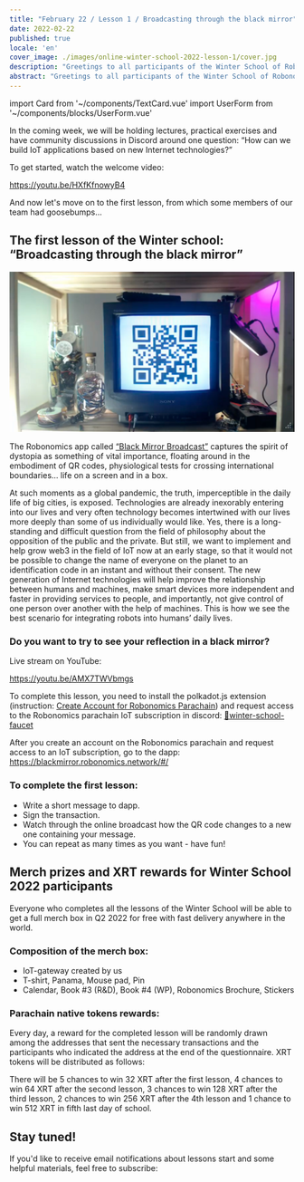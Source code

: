 ```yaml
---
title: "February 22 / Lesson 1 / Broadcasting through the black mirror"
date: 2022-02-22
published: true
locale: 'en'
cover_image: ./images/online-winter-school-2022-lesson-1/cover.jpg
description: "Greetings to all participants of the Winter School of Robonomics 2022! In the coming week, we will be holding lectures, practical exercises and have community discussions in Discord around one question: 'How can we build IoT applications based on new Internet technologies?' Let's move on to the first lesson, from which some members of our team had goosebumps..."
abstract: "Greetings to all participants of the Winter School of Robonomics 2022!"
---
```

import Card from '~/components/TextCard.vue'
import UserForm from '~/components/blocks/UserForm.vue'

In the coming week, we will be holding lectures, practical exercises and have community discussions in Discord around one question: “How can we build IoT applications based on new Internet technologies?”

To get started, watch the welcome video:

https://youtu.be/HXfKfnowyB4

And now let's move on to the first lesson, from which some members of our team had goosebumps...

## The first lesson of the Winter school: “Broadcasting through the black mirror”

![Robonomics Winter School 2022 Black mirror installation](./images/online-winter-school-2022-lesson-1/blackmirror-installation.jpg)

The Robonomics app called [“Black Mirror Broadcast”](https://blackmirror.robonomics.network/#/) captures the spirit of dystopia as something of vital importance, floating around in the embodiment of QR codes, physiological tests for crossing international boundaries... life on a screen and in a box.

At such moments as a global pandemic, the truth, imperceptible in the daily life of big cities, is exposed. Technologies are already inexorably entering into our lives and very often technology becomes intertwined with our lives more deeply than some of us individually would like. Yes, there is a long-standing and difficult question from the field of philosophy about the opposition of the public and the private. But still, we want to implement and help grow web3 in the field of IoT now at an early stage, so that it would not be possible to change the name of everyone on the planet to an identification code in an instant and without their consent. The new generation of Internet technologies will help improve the relationship between humans and machines, make smart devices more independent and faster in providing services to people, and importantly, not give control of one person over another with the help of machines. This is how we see the best scenario for integrating robots into humans’ daily lives.

<Card>

### Do you want to try to see your reflection in a black mirror?

Live stream on YouTube:

https://youtu.be/AMX7TWVbmgs

To complete this lesson, you need to install the polkadot.js extension (instruction: [Create Account for Robonomics Parachain](https://wiki.robonomics.network/docs/en/create-account-in-dapp/)) and request access to the Robonomics parachain IoT subscription in discord: [🚰winter-school-faucet](https://discord.gg/pYeyWJSc)

After you create an account on the Robonomics parachain and request access to an IoT subscription, go to the dapp: https://blackmirror.robonomics.network/#/

</Card>

<Card>

### To complete the first lesson:
- Write a short message to dapp.
- Sign the transaction.
- Watch through the online broadcast how the QR code changes to a new one containing your message.
- You can repeat as many times as you want - have fun!

</Card>

## Merch prizes and XRT rewards for Winter School 2022 participants

Everyone who completes all the lessons of the Winter School will be able to get a full merch box in Q2 2022 for free with fast delivery anywhere in the world.

### Composition of the merch box:
- IoT-gateway created by us
- T-shirt, Panama, Mouse pad, Pin
- Calendar, Book #3 (R&D), Book #4 (WP), Robonomics Brochure, Stickers

### Parachain native tokens rewards:

Every day, a reward for the completed lesson will be randomly drawn among the addresses that sent the necessary transactions and the participants who indicated the address at the end of the questionnaire. XRT tokens will be distributed as follows:

There will be 5 chances to win 32 XRT after the first lesson, 4 chances to win 64 XRT after the second lesson, 3 chances to win 128 XRT after the third lesson, 2 chances to win 256 XRT after the 4th lesson and 1 chance to win 512 XRT in fifth last day of school.

<Card>

## Stay tuned!

If you'd like to receive email notifications about lessons start and some helpful materials, feel free to subscribe:

<UserForm comment="robonomics.network lesson 1"/>

</Card>
